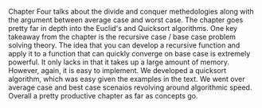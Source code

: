 Chapter Four talks about the divide and conquer methedologies along with the argument between average case and worst case. The chapter goes pretty far in depth into the Euclid's and Quicksort algorithms. One key takeaway from the chapter is the recursive case / base case problem solving theory. The idea that you can develop a recursive function and apply it to a function that can quickly converge on base case is extremely powerful. It only lacks in that it takes up a large amount of memory. However, again, it is easy to implement. We developed a quicksort algorithm, which was easy given the examples in the text. We went over average case and best case scenaios revolving around algorithmic speed. Overall a pretty productive chapter as far as concepts go.